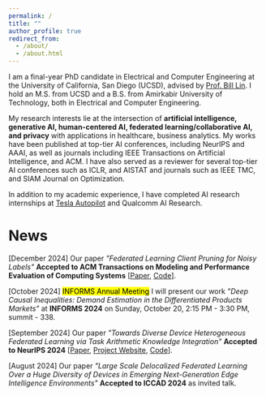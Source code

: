 ```yaml
---
permalink: /
title: ""
author_profile: true
redirect_from: 
  - /about/
  - /about.html
---
```


I am a final-year PhD candidate in Electrical and Computer Engineering at the University of California, San Diego (UCSD), advised by [Prof. Bill Lin](http://cwcserv.ucsd.edu/~billlin/). I hold an M.S. from UCSD and a B.S. from Amirkabir University of Technology, both in Electrical and Computer Engineering.

My research interests lie at the intersection of **artificial intelligence, generative AI, human-centered AI, federated learning/collaborative AI, and privacy** with applications in healthcare, business analytics. My works have been published at top-tier AI conferences, including NeurIPS and AAAI, as well as journals including IEEE Transactions on Artificial Intelligence, and ACM. I have also served as a reviewer for several top-tier AI conferences such as ICLR, and AISTAT and journals such as IEEE TMC, and SIAM Journal on Optimization.

In addition to my academic experience, I have completed AI research internships at [Tesla Autopilot](https://www.tesla.com/autopilot) and Qualcomm AI Research.

<!-- <span style="color: red;">**I am actively seeking opportunities in business school. Please contact me if there are potential openings and collaborations.**</span> -->

<!-- <span style="color: black;">**I am also open to collaborating on exciting projects. Please don’t hesitate to contact me.**</span> -->

# News

[December 2024] Our paper *"Federated Learning Client Pruning for Noisy Labels"* **Accepted to ACM Transactions on Modeling and Performance Evaluation of Computing Systems** [[Paper](https://arxiv.org/abs/2411.07391), [Code](https://github.com/MMorafah/ClipFL)].

[October 2024] <mark>INFORMS Annual Meeting</mark>  I will present our work *"Deep Causal Inequalities: Demand Estimation in the Differentiated Products Markets"* at **INFORMS 2024** on Sunday, October 20, 2:15 PM - 3:30 PM, summit - 338.

[September 2024]  Our paper *"Towards Diverse Device Heterogeneous Federated Learning via Task Arithmetic Knowledge Integration"* **Accepted to NeurIPS 2024** [[Paper](https://arxiv.org/abs/2409.18461), [Project Website](https://mmorafah.github.io/takflpage/), [Code](https://github.com/mmorafah/takfl)].

[August 2024]  Our paper *"Large Scale Delocalized Federated Learning Over a Huge Diversity of Devices in Emerging Next-Generation Edge Intelligence Environments"* **Accepted to ICCAD 2024** as invited talk.

